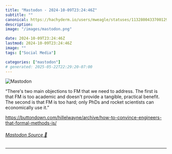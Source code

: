 ```yaml
---
title: "Mastodon - 2024-10-09T23:24:46Z"
subtitle: ""
canonical: https://hachyderm.io/users/mweagle/statuses/113280043370012946
description:
image: "/images/mastodon.png"

date: 2024-10-09T23:24:46Z
lastmod: 2024-10-09T23:24:46Z
image: ""
tags: ["Social Media"]

categories: ["mastodon"]
# generated: 2025-05-22T22:29:20-07:00
---
```

![Mastodon](/images/mastodon.png)

<p>“There&#39;s two main objections to FM that we need to address. The first is that FM is too academic and doesn&#39;t provide a tangible, practical benefit. The second is that FM is too hard; only PhDs and rocket scientists can economically use it.”</p><p><a href="https://buttondown.com/hillelwayne/archive/how-to-convince-engineers-that-formal-methods-is/" target="_blank" rel="nofollow noopener noreferrer" translate="no"><span class="invisible">https://</span><span class="ellipsis">buttondown.com/hillelwayne/arc</span><span class="invisible">hive/how-to-convince-engineers-that-formal-methods-is/</span></a></p>


###### [Mastodon Source 🐘](https://hachyderm.io/@mweagle/113280043370012946)

___
